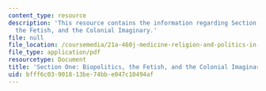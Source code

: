 ```yaml
---
content_type: resource
description: 'This resource contains the information regarding Section One: Biopolitics,
  the Fetish, and the Colonial Imaginary.'
file: null
file_location: /coursemedia/21a-460j-medicine-religion-and-politics-in-africa-and-the-african-diaspora-spring-2005/bfff6c03901813be74bbe047c10494af_MIT21A_460JS05_2_10_5_460j.pdf
file_type: application/pdf
resourcetype: Document
title: 'Section One: Biopolitics, the Fetish, and the Colonial Imaginary'
uid: bfff6c03-9018-13be-74bb-e047c10494af
---
```

